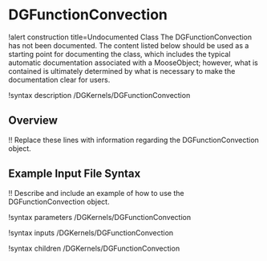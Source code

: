 # DGFunctionConvection

!alert construction title=Undocumented Class
The DGFunctionConvection has not been documented. The content listed below should be used as a starting point for
documenting the class, which includes the typical automatic documentation associated with a
MooseObject; however, what is contained is ultimately determined by what is necessary to make the
documentation clear for users.

!syntax description /DGKernels/DGFunctionConvection

## Overview

!! Replace these lines with information regarding the DGFunctionConvection object.

## Example Input File Syntax

!! Describe and include an example of how to use the DGFunctionConvection object.

!syntax parameters /DGKernels/DGFunctionConvection

!syntax inputs /DGKernels/DGFunctionConvection

!syntax children /DGKernels/DGFunctionConvection
